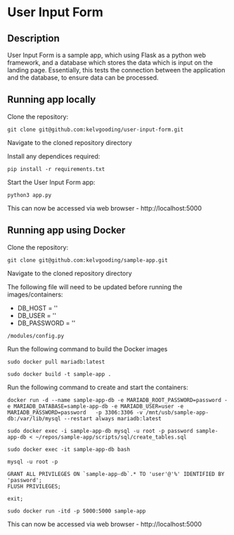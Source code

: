 # User Input Form

## Description

User Input Form is a sample app, which using Flask as a python web framework, and a database which stores the data which is input on the landing page. Essentially, this tests the connection between the application and the database, to ensure data can be processed.

## Running app locally

Clone the repository:

```
git clone git@github.com:kelvgooding/user-input-form.git
```

Navigate to the cloned repository directory

Install any dependices required:

```
pip install -r requirements.txt
```

Start the User Input Form app:

```
python3 app.py
```

This can now be accessed via web browser - http://localhost:5000

## Running app using Docker

Clone the repository:

```
git clone git@github.com:kelvgooding/sample-app.git
```

Navigate to the cloned repository directory

The following file will need to be updated before running the images/containers:

* DB_HOST = ''
* DB_USER = ''
* DB_PASSWORD = ''

```
/modules/config.py
```

Run the following command to build the Docker images

```
sudo docker pull mariadb:latest
```
```
sudo docker build -t sample-app .
```

Run the following command to create and start the containers:

```
docker run -d --name sample-app-db -e MARIADB_ROOT_PASSWORD=password -e MARIADB_DATABASE=sample-app-db -e MARIADB_USER=user -e MARIADB_PASSWORD=password   -p 3306:3306 -v /mnt/usb/sample-app-db:/var/lib/mysql --restart always mariadb:latest
```
```
sudo docker exec -i sample-app-db mysql -u root -p password sample-app-db < ~/repos/sample-app/scripts/sql/create_tables.sql
```
```
sudo docker exec -it sample-app-db bash
```
```
mysql -u root -p
```
```
GRANT ALL PRIVILEGES ON `sample-app-db`.* TO 'user'@'%' IDENTIFIED BY 'password';
FLUSH PRIVILEGES;
```
```
exit;
```
```
sudo docker run -itd -p 5000:5000 sample-app
```

This can now be accessed via web browser - http://localhost:5000
